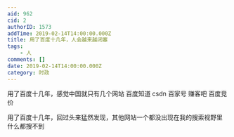 ```yaml
---
aid: 962
cid: 2
authorID: 1573
addTime: 2019-02-14T14:00:00.000Z
title: 用了百度十几年，人会越来越闭塞
tags:
    - 人
comments: []
date: 2019-02-14T14:00:00.000Z
category: 时政
---
```


用了百度十几年，感觉中国就只有几个网站 百度知道 csdn 百家号 赚客吧 百度竞价

用了百度十几年，回过头来猛然发现，其他网站一个都没出现在我的搜索视野里 什么都搜不到
